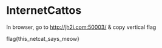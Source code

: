 # InternetCattos

In browser, go to http://jh2i.com:50003/ & copy vertical flag

flag{this_netcat_says_meow}
